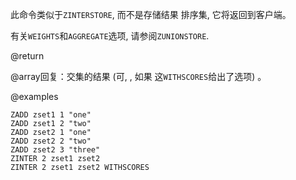 此命令类似于`ZINTERSTORE`, 而不是存储结果
排序集, 它将返回到客户端。

有关`WEIGHTS`和`AGGREGATE`选项, 请参阅`ZUNIONSTORE`.

@return

@array回复：交集的结果 (可, , 如果
这`WITHSCORES`给出了选项) 。

@examples

```cli
ZADD zset1 1 "one"
ZADD zset1 2 "two"
ZADD zset2 1 "one"
ZADD zset2 2 "two"
ZADD zset2 3 "three"
ZINTER 2 zset1 zset2
ZINTER 2 zset1 zset2 WITHSCORES
```
